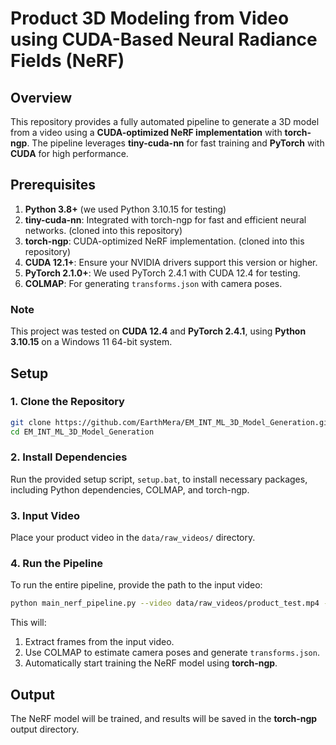 # Product 3D Modeling from Video using CUDA-Based Neural Radiance Fields (NeRF)

## Overview
This repository provides a fully automated pipeline to generate a 3D model from a video using a **CUDA-optimized NeRF implementation** with **torch-ngp**. The pipeline leverages **tiny-cuda-nn** for fast training and **PyTorch** with **CUDA** for high performance.

## Prerequisites
1. **Python 3.8+** (we used Python 3.10.15 for testing)
2. **tiny-cuda-nn**: Integrated with torch-ngp for fast and efficient neural networks. (cloned into this repository)
3. **torch-ngp**: CUDA-optimized NeRF implementation. (cloned into this repository)
4. **CUDA 12.1+**: Ensure your NVIDIA drivers support this version or higher.
5. **PyTorch 2.1.0+**: We used PyTorch 2.4.1 with CUDA 12.4 for testing.
6. **COLMAP**: For generating `transforms.json` with camera poses.

### Note
This project was tested on **CUDA 12.4** and **PyTorch 2.4.1**, using **Python 3.10.15** on a Windows 11 64-bit system.

## Setup

### 1. Clone the Repository
```bash
git clone https://github.com/EarthMera/EM_INT_ML_3D_Model_Generation.git
cd EM_INT_ML_3D_Model_Generation
```

### 2. Install Dependencies
Run the provided setup script, ```setup.bat```, to install necessary packages, including Python dependencies, COLMAP, and torch-ngp.

### 3. Input Video
Place your product video in the ```data/raw_videos/``` directory.

### 4. Run the Pipeline
To run the entire pipeline, provide the path to the input video:
```bash
python main_nerf_pipeline.py --video data/raw_videos/product_test.mp4 --output data/
```

This will:

1. Extract frames from the input video.
2. Use COLMAP to estimate camera poses and generate ```transforms.json```.
3. Automatically start training the NeRF model using **torch-ngp**.

## Output
The NeRF model will be trained, and results will be saved in the **torch-ngp** output directory.

